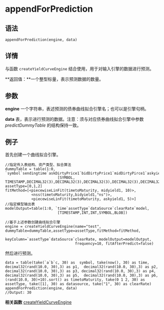 # appendForPrediction

## 语法

`appendForPrediction(engine, data)`

## 详情

与函数 `createYieldCurveEngine` 结合使用，用于对输入引擎的数据进行预测。

**返回值：**一个整型标量，表示预测数据的数量。

## 参数

**engine** 一个字符串，表述预测的债券曲线拟合引擎名；也可以是引擎句柄。

**data** 表，表示进行预测的数据。注意：须与对应债券曲线拟合引擎中参数 *predictDummyTable* 的结构保持一致。

## 例子

首先创建一个曲线拟合引擎。

```
//指定传入表结构、资产类型、拟合算法
dummyTable = table(1:0, `symbol`sendingtime`askDirtyPrice1`bidDirtyPrice1`midDirtyPirce1`askyield1`bidyield1`midyield1`timetoMaturity`assetType`datasource`clearRate,
                        [SYMBOL, TIMESTAMP,DECIMAL32(3),DECIMAL32(3),DECIMAL32(3),DECIMAL32(3),DECIMAL32(3),DECIMAL32(3),DOUBLE,INT,INT,STRING])
assetType=[0,1,2]
fitMethod=[<piecewiseLinFit(timetoMaturity, midyield1, 10)>,
            <nss(timetoMaturity,bidyield1,"ns")>,
            <piecewiseLinFit(timetoMaturity, askyield1, 5)>]
//指定模型输出表
modelOutput=table(1:0, `time`assetType`dataSource`clearRate`model,
                        [TIMESTAMP,INT,INT,SYMBOL,BLOB])

//基于上述参数创建曲线拟合引擎
engine = createYieldCurveEngine(name="test", dummyTable=dummyTable,assetType=assetType,fitMethod=fitMethod,
                                keyColumn=`assetType`dataSource`clearRate, modelOutput=modelOutput,
                                frequency=10, fitAfterPredict=false)
```

然后进行预测。

```
data = table(take(`a`b`c, 30) as  symbol, take(now(), 30) as time, decimal32(rand(10.0, 30),3) as p1,  decimal32(rand(10.0, 30),3) as p2,  decimal32(rand(10.0, 30),3) as p3, decimal32(rand(10.0, 30),3) as p4,  decimal32(rand(10.0, 30),3) as p5,  decimal32(rand(10.0, 30),3) as p6, (rand(10.0, 30)+10).sort() as timetoMaturity, take(0 1 2, 30) as assetType, take([1], 30) as datasource, take("1", 30) as clearRate)
appendForPrediction(engine, data)
//Output: 30
```

**相关函数** [createYieldCurveEngine](../c/createyieldcurveengine.html)

